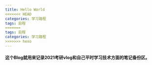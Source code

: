 ```yaml
---
title: Hello World
<<<<<<< HEAD
categories: 学习路程
tags: 启程
=======
tags: 启程
categories: 学习路程
>>>>>>> hexo
---
```


#### 这个Blog就用来记录2021考研vlog和自己平时学习技术方面的笔记备份区。
